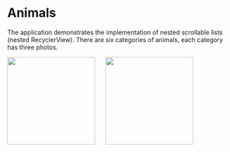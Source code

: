 # Animals
<p>The application demonstrates the implementation of nested scrollable lists (nested RecyclerView). There are six categories of animals, each category has three photos.
</p>

<p>
<img src="https://user-images.githubusercontent.com/87568573/219111291-d8b14c71-7448-4667-8c3e-cb01bf5621e8.jpg" width="200">
<img>
<img>
<img>
<img>
<img>
<img src="https://user-images.githubusercontent.com/87568573/219111295-d4f15229-667c-4600-9136-55865dd2ac61.jpg" width="200">
</p>
